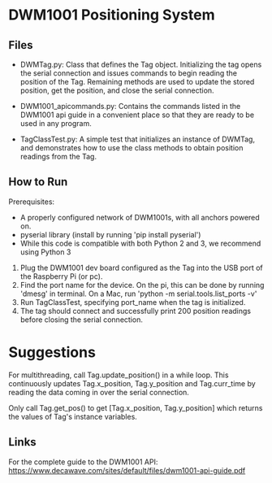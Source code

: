 # DWM1001 Positioning System

## Files

* DWMTag.py: Class that defines the Tag object. Initializing the tag opens the serial connection and issues commands to begin reading the position of the Tag. Remaining methods are used to update the stored position, get the position, and close the serial connection.

* DWM1001_apicommands.py: Contains the commands listed in the DWM1001 api guide in a convenient place so that they are ready to be used in any program.

* TagClassTest.py: A simple test that initializes an instance of DWMTag, and demonstrates how to use the class methods to obtain position readings from the Tag.


## How to Run

Prerequisites: 
* A properly configured network of DWM1001s, with all anchors powered on.
* pyserial library (install by running 'pip install pyserial')
* While this code is compatible with both Python 2 and 3, we recommend using Python 3

1) Plug the DWM1001 dev board configured as the Tag into the USB port of the Raspberry Pi (or pc).
2) Find the port name for the device. On the pi, this can be done by running 'dmesg' in terminal. On a Mac, run 'python -m serial.tools.list_ports -v'
3) Run TagClassTest, specifying port_name when the tag is initialized.
4) The tag should connect and successfully print 200 position readings before closing the serial connection.

# Suggestions

For multithreading, call Tag.update_position() in a while loop. This continuously updates Tag.x_position, Tag.y_position and Tag.curr_time by reading the data coming in over the serial connection.

Only call Tag.get_pos() to get [Tag.x_position, Tag.y_position] which returns the values of Tag's instance variables.

## Links
For the complete guide to the DWM1001 API: https://www.decawave.com/sites/default/files/dwm1001-api-guide.pdf


